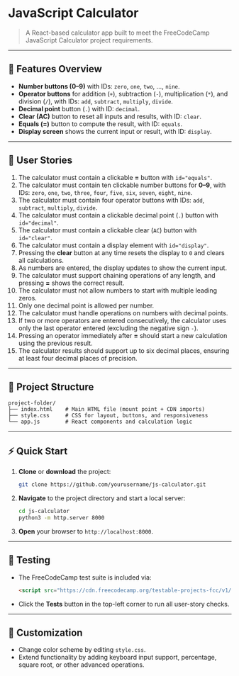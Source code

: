 # JavaScript Calculator

> A React-based calculator app built to meet the FreeCodeCamp JavaScript Calculator project requirements.

---

## 🚀 Features Overview

* **Number buttons (0–9)** with IDs: `zero`, `one`, `two`, …, `nine`.
* **Operator buttons** for addition (`+`), subtraction (`-`), multiplication (`*`), and division (`/`), with IDs: `add`, `subtract`, `multiply`, `divide`.
* **Decimal point** button (`.`) with ID: `decimal`.
* **Clear (AC)** button to reset all inputs and results, with ID: `clear`.
* **Equals (=)** button to compute the result, with ID: `equals`.
* **Display screen** shows the current input or result, with ID: `display`.

---

## 📜 User Stories

1. The calculator must contain a clickable **=** button with `id="equals"`.
2. The calculator must contain ten clickable number buttons for **0–9**, with IDs: `zero`, `one`, `two`, `three`, `four`, `five`, `six`, `seven`, `eight`, `nine`.
3. The calculator must contain four operator buttons with IDs: `add`, `subtract`, `multiply`, `divide`.
4. The calculator must contain a clickable decimal point (`.`) button with `id="decimal"`.
5. The calculator must contain a clickable clear (`AC`) button with `id="clear"`.
6. The calculator must contain a display element with `id="display"`.
7. Pressing the **clear** button at any time resets the display to `0` and clears all calculations.
8. As numbers are entered, the display updates to show the current input.
9. The calculator must support chaining operations of any length, and pressing **=** shows the correct result.
10. The calculator must not allow numbers to start with multiple leading zeros.
11. Only one decimal point is allowed per number.
12. The calculator must handle operations on numbers with decimal points.
13. If two or more operators are entered consecutively, the calculator uses only the last operator entered (excluding the negative sign `-`).
14. Pressing an operator immediately after **=** should start a new calculation using the previous result.
15. The calculator results should support up to six decimal places, ensuring at least four decimal places of precision.

---

## 📁 Project Structure

```text
project-folder/
├── index.html    # Main HTML file (mount point + CDN imports)
├── style.css     # CSS for layout, buttons, and responsiveness
└── app.js        # React components and calculation logic
```

---

## ⚡ Quick Start

1. **Clone** or **download** the project:

   ```bash
   git clone https://github.com/yourusername/js-calculator.git
   ```
2. **Navigate** to the project directory and start a local server:

   ```bash
   cd js-calculator
   python3 -m http.server 8000
   ```
3. **Open** your browser to `http://localhost:8000`.

---

## 🧪 Testing

* The FreeCodeCamp test suite is included via:

  ```html
  <script src="https://cdn.freecodecamp.org/testable-projects-fcc/v1/bundle.js"></script>
  ```
* Click the **Tests** button in the top-left corner to run all user-story checks.

---

## 🔧 Customization

* Change color scheme by editing `style.css`.
* Extend functionality by adding keyboard input support, percentage, square root, or other advanced operations.
